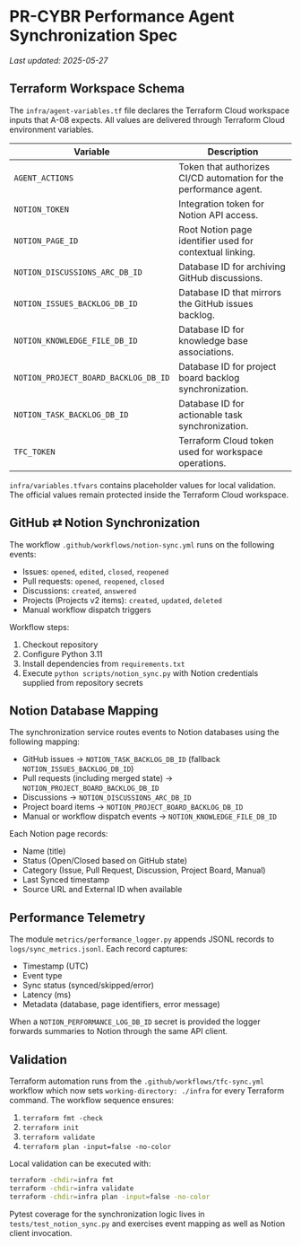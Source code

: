 # PR-CYBR Performance Agent Synchronization Spec

_Last updated: 2025-05-27_

## Terraform Workspace Schema

The `infra/agent-variables.tf` file declares the Terraform Cloud workspace inputs that A-08 expects. All values are delivered through Terraform Cloud environment variables.

| Variable | Description |
| --- | --- |
| `AGENT_ACTIONS` | Token that authorizes CI/CD automation for the performance agent. |
| `NOTION_TOKEN` | Integration token for Notion API access. |
| `NOTION_PAGE_ID` | Root Notion page identifier used for contextual linking. |
| `NOTION_DISCUSSIONS_ARC_DB_ID` | Database ID for archiving GitHub discussions. |
| `NOTION_ISSUES_BACKLOG_DB_ID` | Database ID that mirrors the GitHub issues backlog. |
| `NOTION_KNOWLEDGE_FILE_DB_ID` | Database ID for knowledge base associations. |
| `NOTION_PROJECT_BOARD_BACKLOG_DB_ID` | Database ID for project board backlog synchronization. |
| `NOTION_TASK_BACKLOG_DB_ID` | Database ID for actionable task synchronization. |
| `TFC_TOKEN` | Terraform Cloud token used for workspace operations. |

`infra/variables.tfvars` contains placeholder values for local validation. The official values remain protected inside the Terraform Cloud workspace.

## GitHub ⇄ Notion Synchronization

The workflow `.github/workflows/notion-sync.yml` runs on the following events:

- Issues: `opened`, `edited`, `closed`, `reopened`
- Pull requests: `opened`, `reopened`, `closed`
- Discussions: `created`, `answered`
- Projects (Projects v2 items): `created`, `updated`, `deleted`
- Manual workflow dispatch triggers

Workflow steps:

1. Checkout repository
2. Configure Python 3.11
3. Install dependencies from `requirements.txt`
4. Execute `python scripts/notion_sync.py` with Notion credentials supplied from repository secrets

## Notion Database Mapping

The synchronization service routes events to Notion databases using the following mapping:

- GitHub issues → `NOTION_TASK_BACKLOG_DB_ID` (fallback `NOTION_ISSUES_BACKLOG_DB_ID`)
- Pull requests (including merged state) → `NOTION_PROJECT_BOARD_BACKLOG_DB_ID`
- Discussions → `NOTION_DISCUSSIONS_ARC_DB_ID`
- Project board items → `NOTION_PROJECT_BOARD_BACKLOG_DB_ID`
- Manual or workflow dispatch events → `NOTION_KNOWLEDGE_FILE_DB_ID`

Each Notion page records:

- Name (title)
- Status (Open/Closed based on GitHub state)
- Category (Issue, Pull Request, Discussion, Project Board, Manual)
- Last Synced timestamp
- Source URL and External ID when available

## Performance Telemetry

The module `metrics/performance_logger.py` appends JSONL records to `logs/sync_metrics.jsonl`. Each record captures:

- Timestamp (UTC)
- Event type
- Sync status (synced/skipped/error)
- Latency (ms)
- Metadata (database, page identifiers, error message)

When a `NOTION_PERFORMANCE_LOG_DB_ID` secret is provided the logger forwards summaries to Notion through the same API client.

## Validation

Terraform automation runs from the `.github/workflows/tfc-sync.yml` workflow which now sets `working-directory: ./infra` for every Terraform command. The workflow sequence ensures:

1. `terraform fmt -check`
2. `terraform init`
3. `terraform validate`
4. `terraform plan -input=false -no-color`

Local validation can be executed with:

```bash
terraform -chdir=infra fmt
terraform -chdir=infra validate
terraform -chdir=infra plan -input=false -no-color
```

Pytest coverage for the synchronization logic lives in `tests/test_notion_sync.py` and exercises event mapping as well as Notion client invocation.
